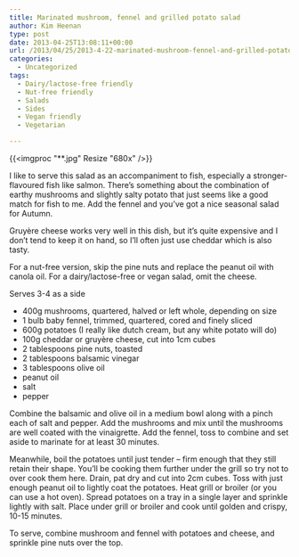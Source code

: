 ```yaml
---
title: Marinated mushroom, fennel and grilled potato salad
author: Kim Heenan
type: post
date: 2013-04-25T13:08:11+00:00
url: /2013/04/25/2013-4-22-marinated-mushroom-fennel-and-grilled-potato-salad/
categories:
  - Uncategorized
tags:
  - Dairy/lactose-free friendly
  - Nut-free friendly
  - Salads
  - Sides
  - Vegan friendly
  - Vegetarian

---
```


{{<imgproc "**.jpg" Resize "680x" />}}

I like to serve this salad as an accompaniment to fish, especially a stronger-flavoured fish like salmon. There’s something about the combination of earthy mushrooms and slightly salty potato that just seems like a good match for fish to me. Add the fennel and you’ve got a nice seasonal salad for Autumn.

<!--more-->

Gruyère cheese works very well in this dish, but it’s quite expensive and I don’t tend to keep it on hand, so I’ll often just use cheddar which is also tasty.

For a nut-free version, skip the pine nuts and replace the peanut oil with canola oil. For a dairy/lactose-free or vegan salad, omit the cheese.

Serves 3-4 as a side

  * 400g mushrooms, quartered, halved or left whole, depending on size
  * 1 bulb baby fennel, trimmed, quartered, cored and finely sliced
  * 600g potatoes (I really like dutch cream, but any white potato will do)
  * 100g cheddar or gruyère cheese, cut into 1cm cubes
  * 2 tablespoons pine nuts, toasted
  * 2 tablespoons balsamic vinegar
  * 3 tablespoons olive oil
  * peanut oil
  * salt
  * pepper

Combine the balsamic and olive oil in a medium bowl along with a pinch each of salt and pepper. Add the mushrooms and mix until the mushrooms are well coated with the vinaigrette. Add the fennel, toss to combine and set aside to marinate for at least 30 minutes.

Meanwhile, boil the potatoes until just tender – firm enough that they still retain their shape. You’ll be cooking them further under the grill so try not to over cook them here. Drain, pat dry and cut into 2cm cubes. Toss with just enough peanut oil to lightly coat the potatoes. Heat grill or broiler (or you can use a hot oven). Spread potatoes on a tray in a single layer and sprinkle lightly with salt. Place under grill or broiler and cook until golden and crispy, 10-15 minutes.

To serve, combine mushroom and fennel with potatoes and cheese, and sprinkle pine nuts over the top.
